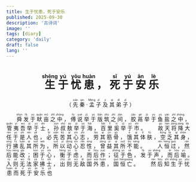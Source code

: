 ```yaml
---
title: 生于忧患，死于安乐
published: 2025-09-30
description: '古诗词'
image: ''
tags: [diary]
category: 'daily'
draft: false 
lang: ''
---
```

<div align="center">

# <ruby>生<rt>shēng</rt></ruby> <ruby>于<rt>yú</rt></ruby> <ruby>忧<rt>yōu</rt></ruby> <ruby>患<rt>huàn</rt></ruby> ， <ruby>死<rt>sǐ</rt></ruby> <ruby>于<rt>yú</rt></ruby> <ruby>安<rt>ān</rt></ruby> <ruby>乐<rt>lè</rt></ruby>

<ruby>（<rt></rt></ruby> <ruby>先<rt>xiān</rt></ruby> <ruby>秦<rt>qín</rt></ruby> <ruby>·<rt></rt></ruby> <ruby>孟<rt>Mèng</rt></ruby> <ruby>子<rt>zǐ</rt></ruby> <ruby>及<rt>jí</rt></ruby> <ruby>其<rt>qí</rt></ruby> <ruby>弟<rt>dì</rt></ruby> <ruby>子<rt>zǐ</rt></ruby> <ruby>）<rt></rt></ruby>

</div>

　　<ruby>舜<rt>shùn</rt></ruby> <ruby>发<rt>fā</rt></ruby> <ruby>于<rt>yú</rt></ruby> <ruby>畎<rt>quǎn</rt></ruby> <ruby>亩<rt>mǔ</rt></ruby> <ruby>之<rt>zhī</rt></ruby> <ruby>中<rt>zhōng</rt></ruby> ， <ruby>傅<rt>fù</rt></ruby> <ruby>说<rt>yuè</rt></ruby> <ruby>举<rt>jǔ</rt></ruby> <ruby>于<rt>yú</rt></ruby> <ruby>版<rt>bǎn</rt></ruby> <ruby>筑<rt>zhù</rt></ruby> <ruby>之<rt>zhī</rt></ruby> <ruby>间<rt>jiān</rt></ruby> ， <ruby>胶<rt>jiāo</rt></ruby> <ruby>鬲<rt>gé</rt></ruby> <ruby>举<rt>jǔ</rt></ruby> <ruby>于<rt>yú</rt></ruby> <ruby>鱼<rt>yú</rt></ruby> <ruby>盐<rt>yán</rt></ruby> <ruby>之<rt>zhī</rt></ruby> <ruby>中<rt>zhōng</rt></ruby> ， <ruby>管<rt>guǎn</rt></ruby> <ruby>夷<rt>yí</rt></ruby> <ruby>吾<rt>wú</rt></ruby> <ruby>举<rt>jǔ</rt></ruby> <ruby>于<rt>yú</rt></ruby> <ruby>士<rt>shì</rt></ruby> ， <ruby>孙<rt>sūn</rt></ruby> <ruby>叔<rt>shū</rt></ruby> <ruby>敖<rt>áo</rt></ruby> <ruby>举<rt>jǔ</rt></ruby> <ruby>于<rt>yú</rt></ruby> <ruby>海<rt>hǎi</rt></ruby> ， <ruby>百<rt>bǎi</rt></ruby> <ruby>里<rt>lǐ</rt></ruby> <ruby>奚<rt>xī</rt></ruby> <ruby>举<rt>jǔ</rt></ruby> <ruby>于<rt>yú</rt></ruby> <ruby>市<rt>shì</rt></ruby> 。
　　<ruby>故<rt>gù</rt></ruby> <ruby>天<rt>tiān</rt></ruby> <ruby>将<rt>jiāng</rt></ruby> <ruby>降<rt>jiàng</rt></ruby> <ruby>大<rt>dà</rt></ruby> <ruby>任<rt>rèn</rt></ruby> <ruby>于<rt>yú</rt></ruby> <ruby>是<rt>shì</rt></ruby> <ruby>人<rt>rén</rt></ruby> <ruby>也<rt>yě</rt></ruby> ， <ruby>必<rt>bì</rt></ruby> <ruby>先<rt>xiān</rt></ruby> <ruby>苦<rt>kǔ</rt></ruby> <ruby>其<rt>qí</rt></ruby> <ruby>心<rt>xīn</rt></ruby> <ruby>志<rt>zhì</rt></ruby> ， <ruby>劳<rt>láo</rt></ruby> <ruby>其<rt>qí</rt></ruby> <ruby>筋<rt>jīn</rt></ruby> <ruby>骨<rt>gǔ</rt></ruby> ， <ruby>饿<rt>è</rt></ruby> <ruby>其<rt>qí</rt></ruby> <ruby>体<rt>tǐ</rt></ruby> <ruby>肤<rt>fū</rt></ruby> ， <ruby>空<rt>kōng</rt></ruby> <ruby>乏<rt>fá</rt></ruby> <ruby>其<rt>qí</rt></ruby> <ruby>身<rt>shēn</rt></ruby> ， <ruby>行<rt>xíng</rt></ruby> <ruby>拂<rt>fú</rt></ruby> <ruby>乱<rt>luàn</rt></ruby> <ruby>其<rt>qí</rt></ruby> <ruby>所<rt>suǒ</rt></ruby> <ruby>为<rt>wéi</rt></ruby> ， <ruby>所<rt>suǒ</rt></ruby> <ruby>以<rt>yǐ</rt></ruby> <ruby>动<rt>dòng</rt></ruby> <ruby>心<rt>xīn</rt></ruby> <ruby>忍<rt>rěn</rt></ruby> <ruby>性<rt>xìng</rt></ruby> ， <ruby>曾<rt>zēng</rt></ruby> <ruby>益<rt>yì</rt></ruby> <ruby>其<rt>qí</rt></ruby> <ruby>所<rt>suǒ</rt></ruby> <ruby>不<rt>bù</rt></ruby> <ruby>能<rt>néng</rt></ruby> 。
　　<ruby>人<rt>rén</rt></ruby> <ruby>恒<rt>héng</rt></ruby> <ruby>过<rt>guò</rt></ruby> ， <ruby>然<rt>rán</rt></ruby> <ruby>后<rt>hòu</rt></ruby> <ruby>能<rt>néng</rt></ruby> <ruby>改<rt>gǎi</rt></ruby> ； <ruby>困<rt>kùn</rt></ruby> <ruby>于<rt>yú</rt></ruby> <ruby>心<rt>xīn</rt></ruby> ， <ruby>衡<rt>héng</rt></ruby> <ruby>于<rt>yú</rt></ruby> <ruby>虑<rt>lǜ</rt></ruby> ， <ruby>而<rt>ér</rt></ruby> <ruby>后<rt>hòu</rt></ruby> <ruby>作<rt>zuò</rt></ruby> ； <ruby>征<rt>zhēng</rt></ruby> <ruby>于<rt>yú</rt></ruby> <ruby>色<rt>sè</rt></ruby> ， <ruby>发<rt>fā</rt></ruby> <ruby>于<rt>yú</rt></ruby> <ruby>声<rt>shēng</rt></ruby> ， <ruby>而<rt>ér</rt></ruby> <ruby>后<rt>hòu</rt></ruby> <ruby>喻<rt>yù</rt></ruby> 。 <ruby>入<rt>rù</rt></ruby> <ruby>则<rt>zé</rt></ruby> <ruby>无<rt>wú</rt></ruby> <ruby>法<rt>fǎ</rt></ruby> <ruby>家<rt>jiā</rt></ruby> <ruby>拂<rt>fú</rt></ruby> <ruby>士<rt>shì</rt></ruby> ， <ruby>出<rt>chū</rt></ruby> <ruby>则<rt>zé</rt></ruby> <ruby>无<rt>wú</rt></ruby> <ruby>敌<rt>dí</rt></ruby> <ruby>国<rt>guó</rt></ruby> <ruby>外<rt>wài</rt></ruby> <ruby>患<rt>huàn</rt></ruby> ， <ruby>国<rt>guó</rt></ruby> <ruby>恒<rt>héng</rt></ruby> <ruby>亡<rt>wáng</rt></ruby> 。
　　<ruby>然<rt>rán</rt></ruby> <ruby>后<rt>hòu</rt></ruby> <ruby>知<rt>zhī</rt></ruby> <ruby>生<rt>shēng</rt></ruby> <ruby>于<rt>yú</rt></ruby> <ruby>忧<rt>yōu</rt></ruby> <ruby>患<rt>huàn</rt></ruby> <ruby>而<rt>ér</rt></ruby> <ruby>死<rt>sǐ</rt></ruby> <ruby>于<rt>yú</rt></ruby> <ruby>安<rt>ān</rt></ruby> <ruby>乐<rt>lè</rt></ruby> <ruby>也<rt>yě</rt></ruby>

